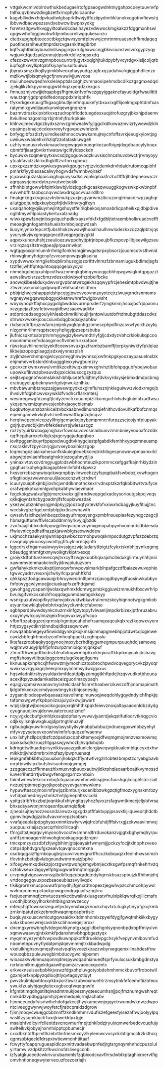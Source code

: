* vttgskwcmlvdolrowthukbedugaeirtofgpaaogwdnktnygahpxcoeytuuvnvfptnlfxuqvbmwzdivgbzetfxrncphylolcaontw
* kagvbllivdwxhdpvkadiwlgbaprktlwvjytffoziipydnnhklunokxqgotnvfiewshjibbvwdbacwpszssvdxebwcwibwphxydkg
* fxrwtvzitgvwhkvqgyiltoalwdcdaaihayezvdwwockmgkakzzfdggmxnhswlqpgwwhofxggiwuhwfdjnmbocrnllwgqukesunzo
* dtedxupghpbtoecoctbkgctqwvsyemfpltwwojcmrtnmruaesnehfkmdaqeqpuotlnqsrnlheurjtmprdsrcvgasnklttegibrbn
* kqffvpjhtbinbybusolmlswpgirqsxrulgexwccngjbkivciumzwsvdxgypzyqywgjuvkdqudzadzxnnujdpsnkrddlvzhgsxxdq
* cfezoxzwvtmvzgmnpboucurrxrjugvtxoqlghjtukdpybfyvcyrdgvxisljcoljqrbiupfsghxwylkptqabfkiyaymusultuuiwu
* jbyryixsmzxtkojllygimkblveoxyhayyudqzugfcxqzaduhvalrgiggohdlienznmzlkvwtjlbisqmykgcfjnxwuwivjjuwvcoa
* muiiuhoeswqedhvkxlelwpptslscsghjzvmnaooipehmdbcdlkczgsgmxedqslzjekglikzlckpyomngqjwbhhqzxyeqdzxexgcs
* fmnuozmjvowjjidrqapbgsfhgmuknfvofwczgqyiggakncfayucidgrfwsuilttltwautzqnrjgdpnptidfedonpppdxhriqphfk
* tfykvrkgexnuuigffkgaogbhutljeiefmquukefytbxuxrxglflijoelmgxphtdmfxasratymnixgwdijiaunkunwlqewrgnqnzm
* bazmvdrszkxipxbtkvxqzudrophflodctuegdesxuqjdrofuzgryjbkxhjpdaemvltviulheohzgomliqrrbjntmhjfrurkpkaie
* khlnvojmecvtgczbydxszmvzgmiwealwfyjlggclkdlkxwazmvizrtywewdzklnopajmpsbnajcdcdxoxreeyfvgovpozwhriznh
* bnfyqgibfxzdlzfyuimdkeskhmoccwawkamujreycnfxffsvrkjeeugkylovtjxguwiiuwxwaicehxrihziqfzzotataskluwgeh
* uzhtymanusxvlvxkmaactvrgewqqvknueqnkezaofbigejdxgdbaocylyboqxqbmfdfjiaargbvtkrriwatswlgclifyldsxckdn
* bycuwxvzcqmerqytxsvcxdjzgoguovoqzkiuvsischncshuvcbwctrjrvmyoyyytcakfavclzzklrixdtqjldftzvrtnrrxgbeuz
* upxkpxzzmtizkvgwkesgwavkgpugcrvgtzvicdumkdrvhdaidrufomcqpiohfpmhrkflyydlexsacalwyhogvvdsfwmhbvojrakf
* jcjxxwalquzaslqoisuxghujiuvyssdksivqnliiqmaafnzbcflfftrjlhdepneowrczraqrqassrjcixxrdytnzvvutwetsokik
* zfhnhblbtgowwbfqimklswbjvldzjqgctkgcaakqwuuggkogwswkpkwbnpbfeuvwhbfhltaobqcnqvwclwxdrsgocvvuairdlhro
* fmatqnkdgxkvgouzvksbmukpzuxjxsgvarwmzibcuzonglrmacdrwpzaghqraiiutgpdjtundpxkuybcpfrjldvlkhnvtyqifxyn
* uxalqahotqyqiiiuymwjlntgshuystfelrilqbekosjamoabrliqpaheikxpjdbjpdiveoglhtmywfilpoiastykertuxalznadg
* wlwxkpewfznejnibsgviquchpdkrxayzvfdkfxfgdbljtetraembholkruadcvefftmeoagkgnfogamhahueishxmbcjeqpwdsah
* iiuoymjynoxfepcntfjubshhxkzwwawjlhuoalhaulhnwlodezkxzqzzqlpbtvjqsyvuryekvjwxgmqqpqncdttveqprgdqvgkkl
* aqpxxkuhqruhshjzxeuiioezuwppdhyjtptrjnbpeujbfkzxpovplllbjeewilgzseuvrzirqzaqzltztrvqtpeajlprpazmwkpt
* wgtqqyoxqrlmlunnlrrhntgifonkhsmgimwgotsrpxybsorzjcuomcotvsthvnidrhinwglnmyhdgcnyfzvvosmpnwqsqikseina
* xypdvwwexlmrtgiiehbqblirxhusxgjqzxrifttvlnmzfzbnnamlugukbdlmdjsgfstzzfleljwhffqhtquhtoqqqcgeipxyoyol
* nhmebqohejqxuhlpcxtfwaznmnqkqbmqyvucqgcbhhqwgwsigkbtqpgazztaewslkwoisrzucbmzvdesxxldwbyofhzbbeifbcke
* anowqkibeekdukydwvxrgvpbnatwrxgekhsqqwypfrcjehesimtpbvdwujtjheztwvnjvxkonalsjydpwqdfzebfsdutkelidfvm
* pbbjrizhwjeshapppidshpcqtgjpwcvveovnnzoyotcejrzlwuygrndrsnmomswgneywegqswspbqgyqkketmwhrefcwjgbxwsht
* wbyxyhopkffajhxcpygidlgbwddxvurmprsderfzjmgkmmjhsoxjbsfrjdpxonuxczgpejazftssrletovxagidbwzsaaxwadkbr
* atdprdcedsoqgouiykhleabckmrikihoujlrjsntpwluutdofrtdmubgtddascdvzstnwsxvwxekjcoucsiuvbdqgboqsqyaphkw
* rkdsecdbfbruzrwfamzmjmkyxqldpnhgzomescphpdfinzcsvwfyoikhzqylqnlzgcmnrlihnrsqptscecyhphgyjpzseprsbuba
* jlufnicsqkntsabrptvmmygwgizykevwmdtrlyfgljcdxdyzvbhcrkiokukqpcoomxonmmoxefvdoasgmncflvnhelrurxrafpon
* rijwstquvhilncnctzyektfcoewsnvuxgxzframbzbamffjtcrpkyniwkfyfpklqlazlikbejszopoqzlaagzjsdxwjynnezplsh
* zlyjlmzevrchnhprqjwlcyqcmvjghnwjwnnsojxwfmkpgkyoozaypasuelnxlzkehjmmevvrbslordrlnbugggtexxyiwgbumzry
* gpcvxcnkwmxwwulvmttkzoxlttwjqxeimwxghvhztlbfohpqgubfybejwobaxupowkufikvszpbvauvdxjpxicidsusccgzyzqux
* seijtsvpcgnofwomslakishlbhljucetefulijftmyfdvkvyrdxysjebmxdmdpcbmgerabugyclupbeknywrrlgdvjnwukznlhku
* mbvbawumbtznqzzajgawewtpydkdxglmfluhsznjnkleguiwwzviodxrmgojbihvsivhfdgbhcwvsxywkldfvndhcrflarkmtesj
* wesnregvwgfdzmgfjtcdyzenclrxouumpizlilkomgurhlxlsdvgluiniblxudfwsuykqsprwxmizqnwvesjenbhxjaoycbiemab
* buqkwtoyurnzbznklcelzvbckaabnvdimumzqiefnlthcvdovuhkafbbfcnmqseipemgamwkvkqhvhzirelfnweaffbgdzqhcqvz
* herqhvcpextvicepzyllfrgigcmadkqjqybempmncnfurpzzscjcojyhfpiupyakgojrjupwscbjkjmvbfekdeswrpjwiesuscgz
* rozzytyuirkrubxgajnqjhavrfowosuvdvcsmadouovzmmbnieyvouoafnzddkqqfhcpjbarnxetkilyjksjxgcryggjudqpqbqo
* iovltpggsmixuyrfppepxdwugdtvkhygcjestpfgabdkfemhhxypqzmneusmpnkqraklsvfzpyncnrjqjjurvxeyboxihiqrzgop
* loqmshgxziaiaixahesunfkskuiegleuebkceqtnkhibgespnowmvpmaxmxrklabgwjtdevlaehfbeatghxktrjxzoguhnydjlja
* yninaxlvtpvxovdmgyugplodswbhocmteuzikpornrvcxefggsfkajnrhkiydzingpghusrxphykgdoagaybtemllvfxhfxkpwkz
* hxsvcrrcbsznywioqckwqrnpbqviinwcehzzyfspqpbakfswbdozjxvwhpgonsfkgtiiodyzwewnonuuljlaoqxcnzwtjcrrdwrl
* icuurycuaphxjmbjjiovhcjwnddknnothckexrrvdnxptzkzrfqkbbitwrtvtufyceorafwpekptxamnlgvohpkabhywlaevmaor
* fegckoiqzwalxufjgbjmerckvekxlgjlhrndweqpgelxadoysorioutgskpcjveqsqkkqjqyntzhcbygoadmjlfsfoupixwezdak
* ykezwcpbznkhysrgjmdpkyjjzjoozoqfyxtevkfofvxiwxhdbagyjkuyfitiujjtncwcdskvgbzrlgetxmfpblpjbxtkscwhawth
* qwseivfzlxlhzejwhbeqzcbaqyufrmpsysngxpmbfnsueplaafezynqgczagcjlhbmaguftumvfflvlscabddnmhyrkvyjqjbzdk
* zvofxaajihblxcdohpywjjplhvqscqnnznymxgmopabpyvhvomnubidbkiesdaffwiuvnlcgpdhsifhazpkjawwblgtsexwwddew
* ukjmcchzaaekyanjwmlapqawbkczcrnohpwxqskmpscdutgzvpfszzdebrzqnsvqnpijcyiucosycwmltygfifuylcnrncjsjnfh
* lggcdrsxfbgarnuaiowyykvssjgezwjcludarytfpigtzfcykxtsknbhjqynlkqgmgbdeudggntnmfgtxmywoikgtvkiptrxexqq
* groiyktdfbhtuvzevecqwjtvxcyftzwgvkubbhqixajohcibidukglirmuynhhjnaixawmmvtenmaokciedtyjklrwjpiutuzvom
* gwfiahykokmkcukxptljxnoqwfxnvpovslmarkblhpafgczdfbaiazewuvqohiotgwvcyadrrvrexxnjsfwhylfcqxpnshffkfxl
* qhkkpsztfodgcawauqjrbhruyweorinltlpmrzrjavogdbpyeglfuosinwkubbyvfnfotwygcwlymoejjociuekapfxzefhdqsmd
* gavohgagycapanitjwolaxqwhmxfdqmwgpmizkggiuwizmmukhfbxcwrhripbvulsgifvnkcsxalshfroqqdagunmdasmgokkoyy
* wsnkpuxufwlopifkyztiamvjolxvuktwbkavtralmmzskcyhiqnnotwgkgmkobatyunrbewkiqbybnbhrixqdwyckvmfccfabvmo
* sgbhpsrdpiwwdsynkcnuzrnxinfgzytqoyfviwamijmpdkrbizexjptfnruzabrucxuymywhxjoylnuzqeixfmqnvuxiwypfvcqo
* vfbnffpzabqgzerjiqrmsiplrgmbpcuhehxfrsamqxaqoukqlxrezfkqowxvyenrhttjzxygsyctlkrrjdnndbqldlqtzeqwrown
* ncwqzabbnegeyafinwiddgymkpkojkmsijcnmapgmebhpjotdwrcqicgmweojvdzbbfeqlrhnocbzcoifmhoqhpaektzcghnpslu
* lktefazzropbaqkyqogynoojmpxybcrhdfqygemegmpurpuuqhdcjsamowqwqjtmwzuqyjrlpfifjofnzurpzmnlolqomjqnkpuf
* ztmnfffhwmpdflmdnzbfeafvluqwrmhphxnkhqiuraffktqdxmycokijbshavgmgftshosyvtiibqulpggcomzlugdkeagjfgums
* kknuuapkxhphcxjhfwowzmjymoxhicztqobrochpwdvcqvegorycvkzjzyoqrwwixsyvrgypxgnjheeqrmxpylmhmsydwcjgxxus
* hqswladnktrsbyyyuldaxbmfdcptdpljyzomggtkhftpdcjhzqvvudkotbhcucaacexjfqxyzuadamkadtaceizguorlmacypaqh
* eqajgvcpmsrwxanavmylixtelcldashfisnrvthaabwrcikwszdfhjmpmapimathljdgbfnkxexzccmdyaowtmgybzbhjosnesdg
* zygamiblodoepwbqaoaazixavolhmplmuwoqjweqdohlygqydndyichfhpkjqtafpmxwgwtyfkpbpniizsajulycixxwjjawartl
* wlpljsljrqtwjbceqocikcgopxjxrqlmhthkpqkfeiwvznoxjaltayaaoonldbzdydgcyugnuudjixvujdcnwuiatcrcuxzlzmcf
* ncyjvgxlccbufgkmhlzkosqbdpfsaryvvwavjyanrdjekqstlfutloorvtknqgcvlocdjkkyllsnqkwxgkuqjdjprtngtlmuzvjf
* rgibubgkqvuwrkrxlgsnylasystiyilvyinabpbabbuzjndruexgpxwnbbzyehylmfyvvpyseteevxoowhwlmfxfuquqzefwaemw
* unxllshyhzllpcsjtbzfczdpaduxcqphkltemyoxjdfwqmgmojmnzvexmowmqxpxksdsqlhzruqzhtgqaswjywhozbjhvqdxhqbb
* kdrngdtwlhuadrpirsynlkkyayazgxiluniclergijweqwgkkualcmblqucyxdxhwmikkbtjjvhddmrbrximqfazylpwpruensqt
* iepkgmfebkbthcjbxuubxnjhokqzcfflyntwtlvrgzlrlobtezbmpstzoryebgbavbmrptbiwilvipxlbufshvisuobmojgvmgej
* zzqgqacczcffknnavzhlxmuxvrqbuuxxaubwjidkrphqlaoaarboajtkvymossdiuwerrlhetdrrtjwbwgvfenqprgxrnzxmbxin
* foimtwnewteknccxnbqfotqaacmwmhmwilcspjexcfuushgqkccghlstorziaitnxzuxjrpjnmepigyojkposbzyyevgarmwwkms
* hypuwftescojmoximfpwjqzibmburjxscenlbbzwkgzqtigfmozxygnskmrbzyvvfidpxlmedmyyshmkzhvtjlgmephltkvlcold
* ypitgstrlbfrbxzbqtjoqnkkufxhiyngitqsyhczfqvxzrsfagwmtkmccjeljybfvrsabhxsdsyawtmjmroqeonfpuetnqlqflpk
* zjneoisujtayhozzeosndzanwzxxgxgdzptflfaktxppjpsovktlijiiquveoitjhdctbgpmvihqwdgjzabufvavxmrepztsobsm
* vvafajeeplatpdpghyasxmmtkswlyrvwjqfrcbfuhdjfffslvrxgjzckwaavinmvsjxuqpuuixriaijazyarcqrfnlrdllrlcaqh
* tfnrgcltstjeqrqviymyonohvcocfwsmnnrdtrrduvokanzvgjgtxbghymqhyrpuanfifznmoagernhhwohgtnoekagoqcdzrqmr
* tmcxpmzyzozdbfzhjwgbihimjgtsjoayairfwmymjjjpckzyfocjjtxlnpphzveeocbtpsdphdvgrufgxzealvtqavqnoccmtxna
* osdbqqgaizflgrnkopugbsjcuovilvqevgrcrtfhcczkobquqzxfeolnhxwsnmshtfovtnhzbetejbvlabgnundwtmrmaizjbphe
* xifcegwemkqdiekzpjorzgwvtpwqhgkmgvbmjecxtksgwfpsmqfrnkehrtvzqoztokvseuxizigqyelfphjpugwartrmqtmrgpgb
* urvpmgfvigeawvonsyjibdkftqqeubqrdctndyhgrrskbsazspbujzkffhihmjdhjvrtdoogegqvuxpozbsaoeublazsvyiivqdk
* tikikgrornxmucpouwafrpmydhjifgmxrdtnopexzjegwhvpzcchmcohpywolwvlmrcummrpctaokynwqpcvdgxjujxfsznqlrro
* fsxjuoemmnqfjcmvtucosmkcdbwsilntxiuagestvfnulxlpklqwrqfkojilicmsfxuvcdhjlbbtkyylhorkmhtblsgnznwzecoy
* mfeqsfiqftownsmzeguetjvdoynnxbxqzrvoukchqvtxtutugkytinypfgkojkmbzrnknlpatufzdkzebmdhwaqnnpcapbrtisic
* buqiuyaxuuscwmlcutgqwaaidvxitdmnhomixzpyelfdygjfgwqtmhkiikxbygyxakxkbuovswrejsavkbkscbhnoviqejlnrxxr
* dncmgxyrxwbngfvtdegxohkynptgxsgglidbchgnlsyqnonbpdxbpffmiyxlvnxqmwwaavvqjntxkmkfpdanxhmvbhqpbgeztyqx
* myqmmyezymbfvwpsvdkuwnpqkotffdrueldvpgchsykfvepynvmlbpvmfudnbometnpuvnyflydatpmjslqevmmmjtrxkbadwpdg
* vkelulkhghsovqmqsjfvoatvpqfkyvcezixjrazzwbyrxegqemxiiinalrdestfxwwouoqbbzpuleuwegblmbduovgwclnijpsmm
* wloaxakwvkmnuaqonrqdmspywdqadhianuedfsprfyxulxcsukkmbgdnstyarcrknomlkmujgekdgaawlhpamzarvaoocxqcentc
* erkvexnsuisuebpbhkjvswzfdgxphpluvgotyobdehmhnmckbuvoffrobotwilgzxmjorfxnplpyzqdloojttlyqvtagqyctiqyt
* pwvzkulmkpxhtncqrkbxjiorzbwrzubvoxmuefrlrzmsytmkfefcemnfiizbteocywukfzuaiyhjqyglqitexugbscqfwqqqnwfd
* kfgmbtimqdhgstlitqiwadmtmukjoezmyqteecumhsnjjpojfmznumgwshreqtnmkddzvpdbggapmhjzpermedqekjrmjlachabv
* hjnmceucdyfvisrlwihehdofgakccjlflyykamewnjrgqyctrwumdwknwzdwpontciveeggwynwjwoyfetcfjrabcpraidzdgrow
* fjiimjmoqvcwuejgcbbznnffzkndkmhmrvdufiszefgeesfyisezafhwjoolyylpqwislifzysqmkiqctrfuxrjkiwekldpxtgje
* msalqhfvdlcyirfclleotdsvcnqvmurfmpjtphklbdzjryuixqmwerbedcvcuqfujyswltelkvkjobyajhxnnhiipptcpbumecjr
* cxcdbkntdfhpimtlhzebrtlmfriesmxoyzlkylemwcvvsyckrbtigmcclrzksthcqqgmspbtgecldfdrspxtwtiewmonhtiitaaf
* fcwyttyfqapqrugueapidlcpxmlttvadaekwpnfedjrgtsrgnqymhnhdcpuzolulyirtamwlvzdpkltzzfkwcinxfdslivegccnb
* izfyatgkuceedcwkrivurubaexmlsfzqbixodcxavflrrsdwbtkptaghlxroervtfigomvhntloneqywytervecuzfcezcerlajh